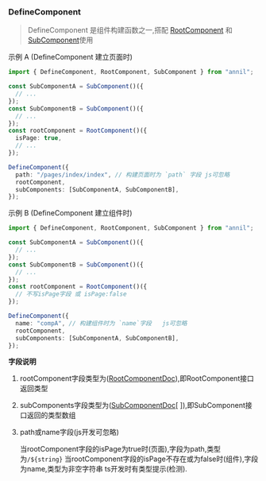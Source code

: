 ### DefineComponent

> DefineComponent 是组件构建函数之一,搭配 [RootComponent](./RootComponent.md) 和 [SubComponent](./SubComponent.md)使用

示例 A (DefineComponent 建立页面时)

```ts
import { DefineComponent, RootComponent, SubComponent } from "annil";

const SubComponentA = SubComponent()({
  // ...
});
const SubComponentB = SubComponent()({
  // ...
});
const rootComponent = RootComponent()({
  isPage: true,
  // ...
});

DefineComponent({
  path: "/pages/index/index", // 构建页面时为 `path` 字段 js可忽略
  rootComponent,
  subComponents: [SubComponentA, SubComponentB],
});
```

示例 B (DefineComponent 建立组件时)

```ts
import { DefineComponent, RootComponent, SubComponent } from "annil";

const SubComponentA = SubComponent()({
  // ...
});
const SubComponentB = SubComponent()({
  // ...
});
const rootComponent = RootComponent()({
  // 不写isPage字段 或 isPage:false
});

DefineComponent({
  name: "compA", // 构建组件时为 `name`字段   js可忽略
  rootComponent,
  subComponents: [SubComponentA, SubComponentB],
});
```

**字段说明**

1. rootComponent字段类型为([RootComponentDoc](../../src\api\RootComponent\RootComponentDoc.ts)),即RootComponent接口返回类型

2. subComponents字段类型为([SubComponentDoc](../../src\api\SubComponent\SubComponentDoc.ts)[ ]),即SubComponent接口返回的类型数组

3. path或name字段(js开发可忽略)

   当rootComponent字段的isPage为true时(页面),字段为path,类型为`/${string}`
   当rootComponent字段的isPage不存在或为false时(组件),字段为name,类型为非空字符串
   ts开发时有类型提示(检测).
